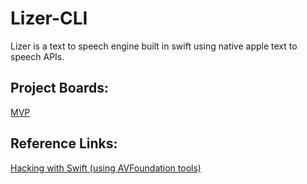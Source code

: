 # Lizer-CLI

Lizer is a text to speech engine built in swift using native apple text to speech APIs.

## Project Boards:
[MVP](https://github.com/TheTrepanier/lizer-cli/projects/2)

## Reference Links:
[Hacking with Swift (using AVFoundation tools)](https://www.hackingwithswift.com/example-code/media/how-to-convert-text-to-speech-using-avspeechsynthesizer-avspeechutterance-and-avspeechsynthesisvoice)

